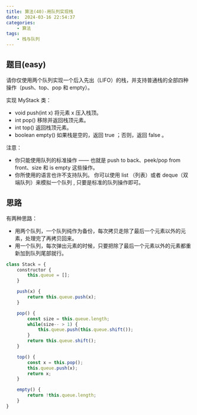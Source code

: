 ```yaml
---
title: 算法(40)-用队列实现栈
date:  2024-03-16 22:54:37
categories:
    - 算法
tags:
    - 栈与队列
---
```


## 题目(easy)

请你仅使用两个队列实现一个后入先出（LIFO）的栈，并支持普通栈的全部四种操作（push、top、pop 和 empty）。

实现 MyStack 类：

- void push(int x) 将元素 x 压入栈顶。
- int pop() 移除并返回栈顶元素。
- int top() 返回栈顶元素。
- boolean empty() 如果栈是空的，返回 true ；否则，返回 false 。
 

注意：

- 你只能使用队列的标准操作 —— 也就是 push to back、peek/pop from front、size 和 is empty 这些操作。
- 你所使用的语言也许不支持队列。 你可以使用 list （列表）或者 deque（双端队列）来模拟一个队列 , 只要是标准的队列操作即可。

<!-- more -->

## 思路

有两种思路：

- 用两个队列，一个队列纯作为备份，每次拷贝走除了最后一个元素以外的元素，处理完了再拷贝回来。
- 用一个队列，每次弹出元素的时候，只要把除了最后一个元素以外的元素都重新加到队列尾部就行。

```javascript
class Stack = {
    constructor {
        this.queue = [];
    }

    push(x) {
        return this.queue.push(x);
    }

    pop() {
        const size = this.queue.length;
        while(size-- > 1) {
            this.queue.push(this.queue.shift());
        }
        return this.queue.shift();
    }

    top() {
        const x = this.pop();
        this.queue.push(x);
        return x;
    }

    empty() {
        return !this.queue.length;
    }
}
```
